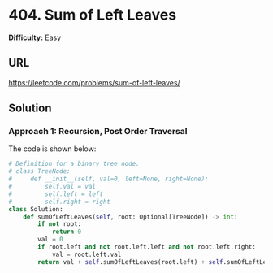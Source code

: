 # 404. Sum of Left Leaves

**Difficulty:** Easy

## URL

https://leetcode.com/problems/sum-of-left-leaves/

## Solution

### Approach 1: Recursion, Post Order Traversal

The code is shown below:

```python
# Definition for a binary tree node.
# class TreeNode:
#     def __init__(self, val=0, left=None, right=None):
#         self.val = val
#         self.left = left
#         self.right = right
class Solution:
    def sumOfLeftLeaves(self, root: Optional[TreeNode]) -> int:
        if not root:
            return 0
        val = 0
        if root.left and not root.left.left and not root.left.right:
            val = root.left.val
        return val + self.sumOfLeftLeaves(root.left) + self.sumOfLeftLeaves(root.right)        
```
